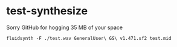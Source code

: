 # test-synthesize
Sorry GitHub for hogging 35 MB of your space

```fluidsynth -F ./test.wav GeneralUser\ GS\ v1.471.sf2 test.mid```

